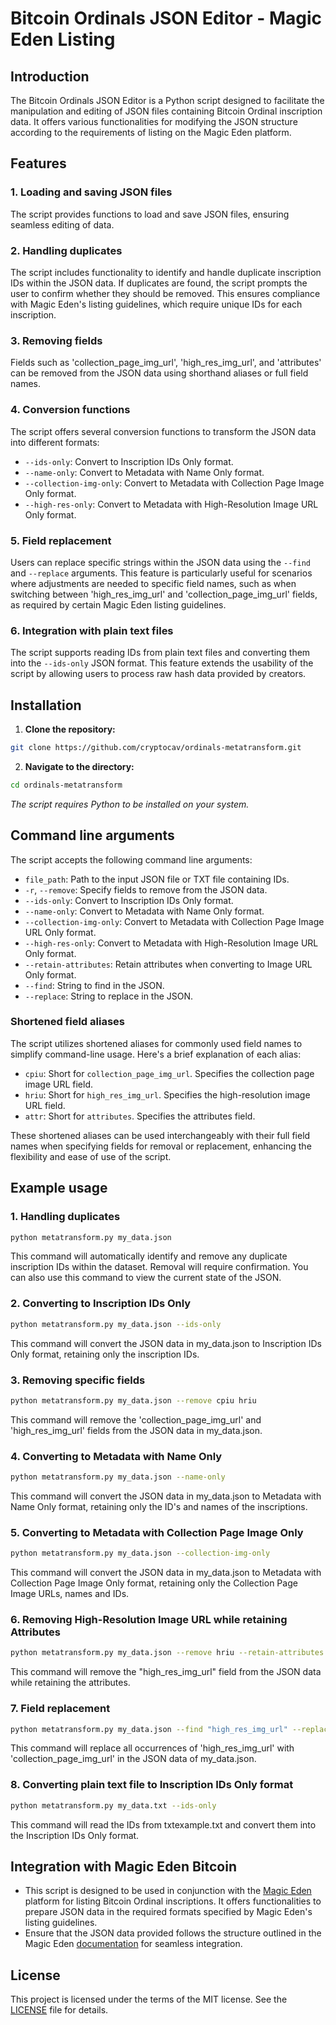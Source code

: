 # Bitcoin Ordinals JSON Editor - Magic Eden Listing

## Introduction

The Bitcoin Ordinals JSON Editor is a Python script designed to facilitate the manipulation and editing of JSON files containing Bitcoin Ordinal inscription data. It offers various functionalities for modifying the JSON structure according to the requirements of listing on the Magic Eden platform.

## Features

### 1. Loading and saving JSON files

The script provides functions to load and save JSON files, ensuring seamless editing of data.

### 2. Handling duplicates

The script includes functionality to identify and handle duplicate inscription IDs within the JSON data. If duplicates are found, the script prompts the user to confirm whether they should be removed. This ensures compliance with Magic Eden's listing guidelines, which require unique IDs for each inscription.

### 3. Removing fields

Fields such as 'collection_page_img_url', 'high_res_img_url', and 'attributes' can be removed from the JSON data using shorthand aliases or full field names.

### 4. Conversion functions

The script offers several conversion functions to transform the JSON data into different formats:

- `--ids-only`: Convert to Inscription IDs Only format.
- `--name-only`: Convert to Metadata with Name Only format.
- `--collection-img-only`: Convert to Metadata with Collection Page Image Only format.
- `--high-res-only`: Convert to Metadata with High-Resolution Image URL Only format.

### 5. Field replacement

Users can replace specific strings within the JSON data using the `--find` and `--replace` arguments. This feature is particularly useful for scenarios where adjustments are needed to specific field names, such as when switching between 'high_res_img_url' and 'collection_page_img_url' fields, as required by certain Magic Eden listing guidelines.

### 6. Integration with plain text files

The script supports reading IDs from plain text files and converting them into the `--ids-only` JSON format. This feature extends the usability of the script by allowing users to process raw hash data provided by creators.

## Installation

1. **Clone the repository:**
```bash
git clone https://github.com/cryptocav/ordinals-metatransform.git
```

2. **Navigate to the directory:**
```bash
cd ordinals-metatransform
```

*The script requires Python to be installed on your system.*

## Command line arguments

The script accepts the following command line arguments:

- `file_path`: Path to the input JSON file or TXT file containing IDs.
- `-r`, `--remove`: Specify fields to remove from the JSON data.
- `--ids-only`: Convert to Inscription IDs Only format.
- `--name-only`: Convert to Metadata with Name Only format.
- `--collection-img-only`: Convert to Metadata with Collection Page Image URL Only format.
- `--high-res-only`: Convert to Metadata with High-Resolution Image URL Only format.
- `--retain-attributes`: Retain attributes when converting to Image URL Only format.
- `--find`: String to find in the JSON.
- `--replace`: String to replace in the JSON.

### Shortened field aliases

The script utilizes shortened aliases for commonly used field names to simplify command-line usage. Here's a brief explanation of each alias:

- `cpiu`: Short for `collection_page_img_url`. Specifies the collection page image URL field.
- `hriu`: Short for `high_res_img_url`. Specifies the high-resolution image URL field.
- `attr`: Short for `attributes`. Specifies the attributes field.

These shortened aliases can be used interchangeably with their full field names when specifying fields for removal or replacement, enhancing the flexibility and ease of use of the script.

## Example usage

### 1. Handling duplicates

```bash
python metatransform.py my_data.json
```

This command will automatically identify and remove any duplicate inscription IDs within the dataset. Removal will require confirmation. You can also use this command to view the current state of the JSON.

### 2. Converting to Inscription IDs Only 

```bash
python metatransform.py my_data.json --ids-only
```

This command will convert the JSON data in my_data.json to Inscription IDs Only format, retaining only the inscription IDs.

### 3. Removing specific fields

```bash
python metatransform.py my_data.json --remove cpiu hriu
```

This command will remove the 'collection_page_img_url' and 'high_res_img_url' fields from the JSON data in my_data.json.

### 4. Converting to Metadata with Name Only

```bash
python metatransform.py my_data.json --name-only
```

This command will convert the JSON data in my_data.json to Metadata with Name Only format, retaining only the ID's and names of the inscriptions.

### 5. Converting to Metadata with Collection Page Image Only

```bash
python metatransform.py my_data.json --collection-img-only
```

This command will convert the JSON data in my_data.json to Metadata with Collection Page Image Only format, retaining only the Collection Page Image URLs, names and IDs.

### 6. Removing High-Resolution Image URL while retaining Attributes

```bash
python metatransform.py my_data.json --remove hriu --retain-attributes
```

This command will remove the "high_res_img_url" field from the JSON data while retaining the attributes.


### 7. Field replacement

```bash
python metatransform.py my_data.json --find "high_res_img_url" --replace "collection_page_img_url"
```

This command will replace all occurrences of 'high_res_img_url' with 'collection_page_img_url' in the JSON data of my_data.json.

### 8. Converting plain text file to Inscription IDs Only format

```bash
python metatransform.py my_data.txt --ids-only
```

This command will read the IDs from txtexample.txt and convert them into the Inscription IDs Only format.


## Integration with Magic Eden Bitcoin

- This script is designed to be used in conjunction with the [Magic Eden](https://magiceden.io) platform for listing Bitcoin Ordinal inscriptions. It offers functionalities to prepare JSON data in the required formats specified by Magic Eden's listing guidelines.
- Ensure that the JSON data provided follows the structure outlined in the Magic Eden [documentation](https://help.magiceden.io/en/articles/7957891-guide-to-listing-bitcoin-ordinal-inscriptions-on-magic-eden) for seamless integration.

## License

This project is licensed under the terms of the MIT license. See the [LICENSE](LICENSE) file for details.
